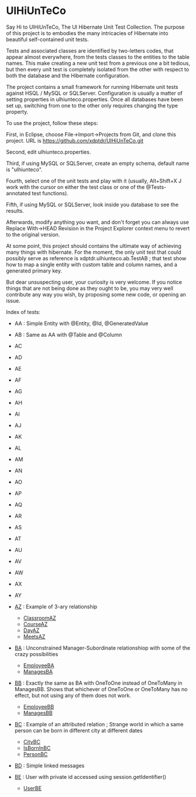 # UlHiUnTeCo

Say Hi to UlHiUnTeCo, The Ul Hibernate Unit Test Collection. The purpose of this project is to embodies  the many intricacies of Hibernate into beautiful self-contained unit tests.

Tests and associated classes are identified by two-letters codes, that appear almost everywhere, from the tests classes to the entities to the table names. This make creating a new unit test from a previous one a bit tedious, but then every unit test is completely isolated from the other with respect to both the database and the Hibernate configuration.

The project contains a small framework for running Hibernate unit tests against HSQL / MySQL or SQLServer. Configuration is usually a matter of setting properties in ulhiunteco.properties. Once all databases have been set up, switching from one to the other only requires changing the type property.

To use the project, follow these steps:

First, in Eclipse, choose File->Import->Projects from Git, and clone this project. URL is https://github.com/xdptdr/UlHiUnTeCo.git

Second, edit ulhiunteco.properties.

Third, if using MySQL or SQLServer, create an empty schema, default name is "ulhiunteco".

Fourth, select one of the unit tests and play with it (usually, Alt+Shift+X J work with the cursor on either the test class or one of the @Tests-annotated test functions).

Fifth, if using MySQL or SQLServer, look inside you database to see the results.

Afterwards, modify anything you want, and don't forget you can always use Replace With->HEAD Revision in the Project Explorer context menu to revert to the original version.

At some point, this project should contains the ultimate way of achieving many things with hibernate. For the moment, the only unit test that could possibly serve as reference is xdptdr.ulhiunteco.ab.TestAB ; that test show how to map a single entity with custom table and column names, and a generated primary key.

But dear unsuspecting user, your curiosity is very welcome. If you notice things that are not being done as they ought to be, you may very well contribute any way you wish, by proposing some new code, or opening an issue.

Index of tests:

* AA : Simple Entity with @Entity, @Id, @GeneratedValue
* AB : Same as AA with @Table and @Column
* AC
* AD
* AE
* AF
* AG
* AH
* AI
* AJ
* AK
* AL
* AM
* AN
* AO
* AP
* AQ
* AR
* AS
* AT
* AU
* AV
* AW
* AX
* AY
* [AZ](src/test/java/xdptdr/ulhiunteco/az/TestAZ.java) : Example of 3-ary relationship
  * [ClassroomAZ](src/main/java/xdptdr/ulhiunteco/az/ClassroomAZ.java)
  * [CourseAZ](src/main/java/xdptdr/ulhiunteco/az/CourseAZ.java)
  * [DayAZ](src/main/java/xdptdr/ulhiunteco/az/DayAZ.java)
  * [MeetsAZ](src/main/java/xdptdr/ulhiunteco/az/MeetsAZ.java)
* [BA](src/test/java/xdptdr/ulhiunteco/ba/TestBA.java) : Unconstrained Manager-Subordinate relationshiop with some of the crazy possibilities
  * [EmployeeBA](src/main/java/xdptdr/ulhiunteco/ba/EmployeeBA.java)
  * [ManagesBA](src/main/java/xdptdr/ulhiunteco/ba/ManagesBA.java) 
* [BB](src/test/java/xdptdr/ulhiunteco/bb/TestBB.java) : Exactly the same as BA with OneToOne instead of OneToMany in ManagesBB. Shows that whichever of OneToOne or OneToMany has no effect, but not using any of them does not work.
  * [EmployeeBB](src/main/java/xdptdr/ulhiunteco/bb/EmployeeBB.java)
  * [ManagesBB](src/main/java/xdptdr/ulhiunteco/bb/ManagesBB.java)

* [BC](src/test/java/xdptdr/ulhiunteco/bc/TestBC.java) : Example of an attributed relation ; Strange world in which a same person can be born in different city at different dates
  * [CityBC](src/main/java/xdptdr/ulhiunteco/bc/CityBC.java)
  * [IsBornInBC](src/main/java/xdptdr/ulhiunteco/bc/IsBornInBC.java)
  * [PersonBC](src/main/java/xdptdr/ulhiunteco/bc/PersonBC.java)
* [BD](src/test/java/xdptdr/ulhiunteco/bd/TestBD.java) : Simple linked messages
* [BE](src/test/java/xdptdr/ulhiunteco/be/TestBE.java) : User with private id accessed using session.getIdentifier()
  * [UserBE](src/main/java/xdptdr/ulhiunteco/be/UserBE.java)